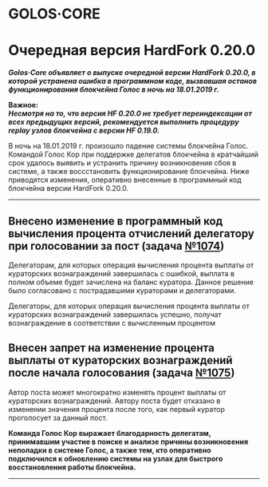 ﻿
# GOLOS·CORE
# Очередная версия HardFork 0.20.0

***Golos·Core объявляет о выпуске очередной версии HardFork 0.20.0, в которой устранена ошибка в программном коде, вызвавшая останов функционирования блокчейна Голос в ночь на 18.01.2019 г.***  

**Важное:**  
***Несмотря на то, что версия HF 0.20.0 не требует переиндексации от всех предыдущих версий, рекомендуется выполнить процедуру replay узлов блокчейна с версии HF 0.19.0.***  

В ночь на 18.01.2019 г. произошло падение системы блокчейна Голос. Командой Голос Кор при поддержке делегатов блокчейна в кратчайший срок удалось выявить и устранить причину возникновения сбоя в системе, а также воссстановить функционирование блокчейна. Ниже приводятся изменения, оперативно внесенные в программный код блокчейна версии HardFork 0.20.0.  

****  
## Внесено изменение в программный код вычисления процента отчислений делегатору при голосовании за пост (задача [№1074](https://github.com/GolosChain/golos/issues/1074))  

Делегаторам, для которых операция вычисления процента выплаты от кураторских вознаграждений завершилась с ошибкой, выплата в полном объеме будет зачислена на баланс куратора. Данное решение было согласовано с пострадавшими кураторами и делегаторами. 

Делегаторы, для которых операция вычисления процента выплаты от кураторских вознаграждений завершилась успешно, получат вознаграждение в соответствии с вычисленным процентом

## Внесен запрет на изменение процента выплаты от кураторских вознаграждений после начала голосования (задача [№1075](https://github.com/GolosChain/golos/issues/1075))  

Автор поста может многократно изменять процент выплаты от кураторских вознаграждений. Автору поста будет отказано в изменении значения процента после того, как первый куратор проголосует за данный пост.  

**Команда Голос Кор выражает благодарность делегатам, принимавшим участие в поиске и анализе причины возникновения неполадки в системе Голос, а также тем, кто оперативно подключился к обновлению системы на узлах для быстрого восстановления работы блокчейна.**

****  